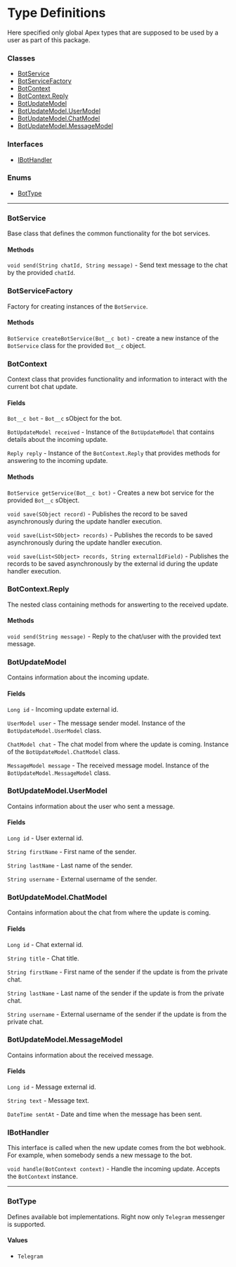 # Type Definitions

Here specified only global Apex types that are supposed to be used by a user as part of this package.

### Classes

-   [BotService](#botservice)
-   [BotServiceFactory](#botservicefactory)
-   [BotContext](#botcontext)
-   [BotContext.Reply](#botcontextreply)
-   [BotUpdateModel](#botupdatemodel)
-   [BotUpdateModel.UserModel](#botupdatemodelusermodel)
-   [BotUpdateModel.ChatModel](#botupdatemodelchatmodel)
-   [BotUpdateModel.MessageModel](#botupdatemodelmessagemodel)

### Interfaces

-   [IBotHandler](#ibothandler)

### Enums

-   [BotType](#bottype)

---

### BotService

Base class that defines the common functionality for the bot services.

#### Methods

`void send(String chatId, String message)` - Send text message to the chat by the provided `chatId`.

### BotServiceFactory

Factory for creating instances of the `BotService`.

#### Methods

`BotService createBotService(Bot__c bot)` - create a new instance of the `BotService` class for the provided `Bot__c` object.

### BotContext

Context class that provides functionality and information to interact with the current bot chat update.

#### Fields

`Bot__c bot` - `Bot__c` sObject for the bot.

`BotUpdateModel received` - Instance of the `BotUpdateModel` that contains details about the incoming update.

`Reply reply` - Instance of the `BotContext.Reply` that provides methods for answering to the incoming update.

#### Methods

`BotService getService(Bot__c bot)` - Creates a new bot service for the provided `Bot__c` sObject.

`void save(SObject record)` - Publishes the record to be saved asynchronously during the update handler execution.

`void save(List<SObject> records)` - Publishes the records to be saved asynchronously during the update handler execution.

`void save(List<SObject> records, String externalIdField)` - Publishes the records to be saved asynchronously by the external id during the update handler execution.

### BotContext.Reply

The nested class containing methods for answerting to the received update.

#### Methods

`void send(String message)` - Reply to the chat/user with the provided text message.

### BotUpdateModel

Contains information about the incoming update.

#### Fields

`Long id` - Incoming update external id.

`UserModel user` - The message sender model. Instance of the `BotUpdateModel.UserModel` class.

`ChatModel chat` - The chat model from where the update is coming. Instance of the `BotUpdateModel.ChatModel` class.

`MessageModel message` - The received message model. Instance of the `BotUpdateModel.MessageModel` class.

### BotUpdateModel.UserModel

Contains information about the user who sent a message.

#### Fields

`Long id` - User external id.

`String firstName` - First name of the sender.

`String lastName` - Last name of the sender.

`String username` - External username of the sender.

### BotUpdateModel.ChatModel

Contains information about the chat from where the update is coming.

#### Fields

`Long id` - Chat external id.

`String title` - Chat title.

`String firstName` - First name of the sender if the update is from the private chat.

`String lastName` - Last name of the sender if the update is from the private chat.

`String username` - External username of the sender if the update is from the private chat.

### BotUpdateModel.MessageModel

Contains information about the received message.

#### Fields

`Long id` - Message external id.

`String text` - Message text.

`DateTime sentAt` - Date and time when the message has been sent.

### IBotHandler

This interface is called when the new update comes from the bot webhook. For example, when somebody sends a new message to the bot.

`void handle(BotContext context)` - Handle the incoming update. Accepts the `BotContext` instance.

---

### BotType

Defines available bot implementations. Right now only `Telegram` messenger is supported.

#### Values

-   `Telegram`
